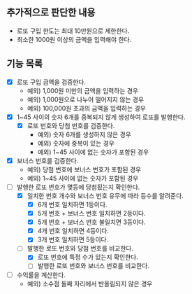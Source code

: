 ## 추가적으로 판단한 내용
- 로또 구입 한도는 최대 10만원으로 제한한다.
- 최소한 1000원 이상의 금액을 입력해야 한다.

## 기능 목록
- [x] 로또 구입 금액을 검증한다.
  - 예외) 1,000원 미만의 금액을 입력하는 경우
  - 예외) 1,000원으로 나누어 떨어지지 않는 경우
  - 예외) 100,000원 초과의 금액을 입력하는 경우
- [x] 1~45 사이의 숫자 6개를 중복되지 않게 생성하여 로또를 발행한다.
  - [x] 로또 번호와 당첨 번호를 검증한다.
    - 예외) 숫자 6개를 생성하지 않은 경우
    - 예외) 숫자에 중복이 있는 경우
    - 예외) 1~45 사이에 없는 숫자가 포함된 경우
- [x] 보너스 번호를 검증한다.
  - 예외) 당첨 번호에 보너스 번호가 포함된 경우
  - 예외) 1~45 사이에 없는 숫자가 포함된 경우
- [ ] 발행한 로또 번호가 몇등에 당첨됬는지 확인한다.
  - [x] 일치한 번호 개수와 보너스 번호 유무에 따라 등수를 알려준다.
    - [x] 6개 번호 일치하면 1등이다.
    - [x] 5개 번호 + 보너스 번호 일치하면 2등이다.
    - [x] 5개 번호 + 보너스 번호 불일치면 3등이다.
    - [x] 4개 번호 일치하면 4등이다.
    - [x] 3개 번호 일치하면 5등이다.
  - [ ] 발행한 로또 번호와 당첨 번호를 비교한다.
    - [x] 로또 번호에 특정 수가 있는지 확인한다.
    - [ ] 발행한 로또 번호와 보너스 번호를 비교한다.
- [ ] 수익률을 계산한다.
  - 예외) 소수점 둘째 자리에서 반올림되지 않은 경우